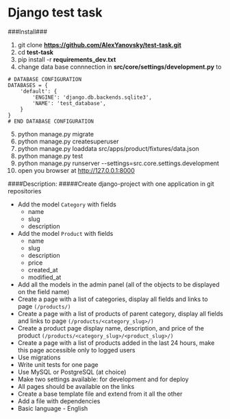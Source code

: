 # Django test task
###Install###

1. git clone **https://github.com/AlexYanovsky/test-task.git**
2. cd **test-task**
3. pip install -r **requirements_dev.txt**
4. change data base connnection in **src/core/settings/development.py** to

```
# DATABASE CONFIGURATION
DATABASES = {
    'default': {
        'ENGINE': 'django.db.backends.sqlite3',
        'NAME': 'test_database',
    }
}
# END DATABASE CONFIGURATION
```
5. python manage.py migrate
6. python manage.py createsuperuser
7. python manage.py loaddata src/apps/product/fixtures/data.json
8. python manage.py test
9. python manage.py runserver --settings=src.core.settings.development
10. open you browser at http://127.0.0.1:8000

####Description:
#####Create django-project with one application in git repositories
-   Add the model `Category` with fields
    -   name
    -   slug
    -   description
-   Add the model `Product` with fields
    -   name
    -   slug
    -   description
    -   price
    -   created\_at
    -   modified\_at
-   Add all the models in the admin panel (all of the objects to be displayed on the field name)
-   Create a page with a list of categories, display all fields and links to page `(/products/)`
-   Create a page with a list of products of parent category, display all fields and links to page `(/products/<category_slug>/)`
-   Create a product page display name, description, and price of the product `(/products/<category_slug>/<product_slug>/)`
-   Create a page with a list of products added in the last 24 hours, make this page accessible only to logged users
-   Use migrations
-   Write unit tests for one page
-   Use MySQL or PostgreSQL (at choice)
-   Make two settings available: for development and for deploy
-   All pages should be available on the links
-   Create a base template file and extend from it all the other
-   Add a file with dependencies
-   Basic language - English